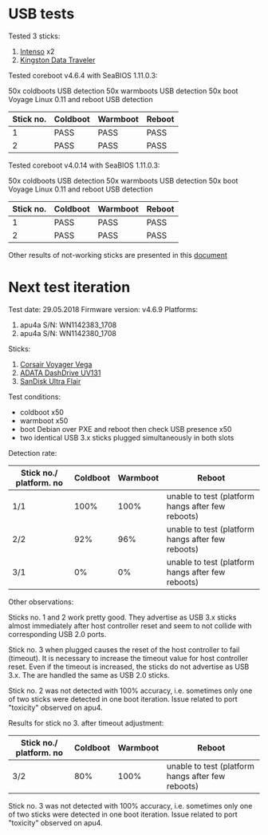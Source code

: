 USB tests
=========

Tested 3 sticks:

1. [Intenso](usb-sticks.md#intenso) x2
2. [Kingston Data Traveler](usb-sticks.md#kingston-data-traveler)

Tested coreboot v4.6.4 with SeaBIOS 1.11.0.3:

50x coldboots USB detection
50x warmboots USB detection
50x boot Voyage Linux 0.11 and reboot USB detection

| Stick no. | Coldboot | Warmboot | Reboot |
|-----------|----------|----------|--------|
|     1     |   PASS   |   PASS   |  PASS  |
|     2     |   PASS   |   PASS   |  PASS  |



Tested coreboot v4.0.14 with SeaBIOS 1.11.0.3:

50x coldboots USB detection
50x warmboots USB detection
50x boot Voyage Linux 0.11 and reboot USB detection

| Stick no. | Coldboot | Warmboot | Reboot |
|-----------|----------|----------|--------|
|     1     |   PASS   |   PASS   |  PASS  |
|     2     |   PASS   |   PASS   |  PASS  |


Other results of not-working sticks are presented in this
[document](https://github.com/pcengines/apu2-documentation/blob/master/docs/debug/usb-debugging.md)


# Next test iteration

Test date: 29.05.2018
Firmware version: v4.6.9
Platforms:

1. apu4a S/N: WN1142383_1708
2. apu4a S/N: WN1142380_1708

Sticks:

1. [Corsair Voyager Vega](usb-sticks.md#corsair-voyager-vega)
2. [ADATA DashDrive UV131](usb-sticks.md#adata-dashdrive-uv131)
3. [SanDisk Ultra Flair](usb-sticks.md#sandisk-ultra-flair)


Test conditions:

- coldboot x50
- warmboot x50
- boot Debian over PXE and reboot then check USB presence x50
- two identical USB 3.x sticks plugged simultaneously in both slots

Detection rate:

| Stick no./ platform. no | Coldboot | Warmboot | Reboot |
|-------------------------|----------|----------|--------|
|     1/1     |   100%   |   100%   |  unable to test (platform hangs after few reboots)  |
|     2/2     |    92%   |    96%   |  unable to test (platform hangs after few reboots)  |
|     3/1     |    0%    |     0%   |  unable to test (platform hangs after few reboots)  |

Other observations:

Sticks no. 1 and 2 work pretty good. They advertise as USB 3.x sticks almost
immediately after host controller reset and seem to not collide with
corresponding USB 2.0 ports.

Stick no. 3 when plugged causes the reset of the host controller to fail
(timeout). It is necessary to increase the timeout value for host controller
reset. Even if the timeout is increased, the sticks do not advertise as USB 3.x.
The are handled the same as USB 2.0 sticks.

Stick no. 2 was not detected with 100% accuracy, i.e. sometimes only one of two
sticks were detected in one boot iteration. Issue related to port "toxicity"
observed on apu4.

Results for stick no 3. after timeout adjustment:

| Stick no./ platform. no | Coldboot | Warmboot | Reboot |
|-------------------------|----------|----------|--------|
|     3/2     |   80%   |   100%   |  unable to test (platform hangs after few reboots)  |

Stick no. 3 was not detected with 100% accuracy, i.e. sometimes only one of two
sticks were detected in one boot iteration. Issue related to port "toxicity"
observed on apu4.